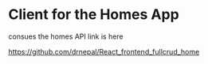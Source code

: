 # Client for the Homes App

 consues the homes API
 link is here

 https://github.com/drnepal/React_frontend_fullcrud_home
 